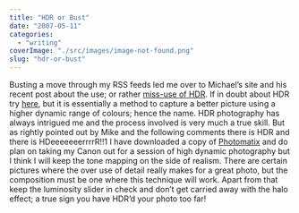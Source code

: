 ```yaml
---
title: "HDR or Bust"
date: "2007-05-11"
categories: 
  - "writing"
coverImage: "./src/images/image-not-found.png"
slug: "hdr-or-bust"
---
```


Busting a move through my RSS feeds led me over to Michael’s site and his recent post about the use; or rather [miss-use of HDR](http://binarybonsai.com/archives/2007/05/11/hdr-photos-on-flickr/). If in doubt about HDR try [here](http://tutorialblog.org/hdr-tutorials-roundup/), but it is essentially a method to capture a better picture using a higher dynamic range of colours; hence the name. HDR photography has always intrigued me and the process involved is very much a true skill. But as rightly pointed out by Mike and the following comments there is HDR and there is HDeeeeeeerrrrR!!1 I have downloaded a copy of [Photomatix](http://www.hdrsoft.com/) and do plan on taking my Canon out for a session of high dynamic photography but I think I will keep the tone mapping on the side of realism. There are certain pictures where the over use of detail really makes for a great photo, but the composition must be one where this technique will work. Apart from that keep the luminosity slider in check and don’t get carried away with the halo effect; a true sign you have HDR’d your photo too far!
